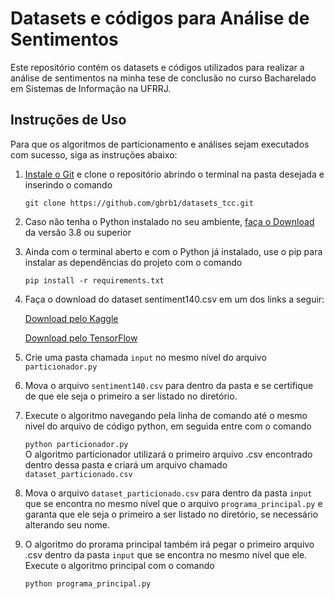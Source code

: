 # Datasets e códigos para Análise de Sentimentos

Este repositório contém os datasets e códigos utilizados para realizar a análise de sentimentos na minha tese de conclusão no curso 
Bacharelado em Sistemas de Informação na UFRRJ.

## Instruções de Uso

Para que os algoritmos de particionamento e análises sejam executados com sucesso, siga as instruções abaixo:

1. [Instale o Git](https://git-scm.com/downloads) e clone o repositório abrindo o terminal na pasta desejada e inserindo o comando

	`git clone https://github.com/gbrb1/datasets_tcc.git`  

2. Caso não tenha o Python instalado no seu ambiente, [faça o Download](https://www.python.org/downloads/) da versão 3.8 ou superior  
	


3. Ainda com o terminal aberto e com o Python já instalado, use o pip para instalar as dependências do projeto com o comando

	`pip install -r requirements.txt`  

4. Faça o download do dataset sentiment140.csv em um dos links a seguir: 

	[Download pelo Kaggle](https://www.kaggle.com/datasets/kazanova/sentiment140)

	[Download pelo TensorFlow](https://www.tensorflow.org/datasets/catalog/sentiment140)  

5. Crie uma pasta chamada `input` no mesmo nível do arquivo `particionador.py`   

6. Mova o arquivo `sentiment140.csv` para dentro da pasta e se certifique de que ele seja o primeiro a ser listado no diretório.  

7. Execute o algoritmo navegando pela linha de comando até o mesmo nivel do arquivo de código python, em seguida entre com o comando

	`python particionador.py`     
O algoritmo particionador utilizará o primeiro arquivo .csv encontrado dentro dessa pasta e criará um arquivo chamado `dataset_particionado.csv`   

8. Mova o arquivo `dataset_particionado.csv` para dentro da pasta `input` que se encontra no mesmo nível que o arquivo `programa_principal.py` e garanta 
que ele seja o primeiro a ser listado no diretório, se necessário alterando seu nome.  

9. O algoritmo do prorama principal também irá pegar o primeiro arquivo .csv dentro da pasta `input` que se encontra no mesmo nível que ele.
Execute o algoritmo principal com o comando

	`python programa_principal.py` 
